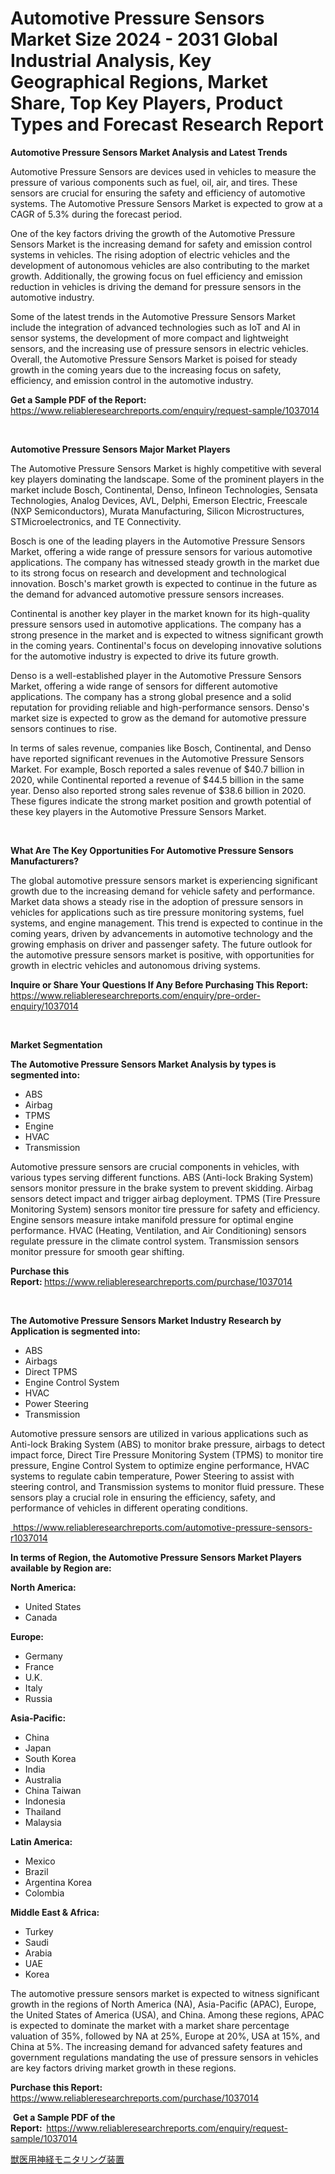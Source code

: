 <p><h1>Automotive Pressure Sensors Market Size 2024 - 2031 Global Industrial Analysis, Key Geographical Regions, Market Share, Top Key Players, Product Types and Forecast Research Report</h1></p><p><strong>Automotive Pressure Sensors Market Analysis and Latest Trends</strong></p>
<p><p>Automotive Pressure Sensors are devices used in vehicles to measure the pressure of various components such as fuel, oil, air, and tires. These sensors are crucial for ensuring the safety and efficiency of automotive systems. The Automotive Pressure Sensors Market is expected to grow at a CAGR of 5.3% during the forecast period. </p><p>One of the key factors driving the growth of the Automotive Pressure Sensors Market is the increasing demand for safety and emission control systems in vehicles. The rising adoption of electric vehicles and the development of autonomous vehicles are also contributing to the market growth. Additionally, the growing focus on fuel efficiency and emission reduction in vehicles is driving the demand for pressure sensors in the automotive industry.</p><p>Some of the latest trends in the Automotive Pressure Sensors Market include the integration of advanced technologies such as IoT and AI in sensor systems, the development of more compact and lightweight sensors, and the increasing use of pressure sensors in electric vehicles. Overall, the Automotive Pressure Sensors Market is poised for steady growth in the coming years due to the increasing focus on safety, efficiency, and emission control in the automotive industry.</p></p>
<p><strong>Get a Sample PDF of the Report:&nbsp;</strong> <a href="https://www.reliableresearchreports.com/enquiry/request-sample/1037014">https://www.reliableresearchreports.com/enquiry/request-sample/1037014</a></p>
<p>&nbsp;</p>
<p><strong>Automotive Pressure Sensors Major Market Players</strong></p>
<p><p>The Automotive Pressure Sensors Market is highly competitive with several key players dominating the landscape. Some of the prominent players in the market include Bosch, Continental, Denso, Infineon Technologies, Sensata Technologies, Analog Devices, AVL, Delphi, Emerson Electric, Freescale (NXP Semiconductors), Murata Manufacturing, Silicon Microstructures, STMicroelectronics, and TE Connectivity.</p><p>Bosch is one of the leading players in the Automotive Pressure Sensors Market, offering a wide range of pressure sensors for various automotive applications. The company has witnessed steady growth in the market due to its strong focus on research and development and technological innovation. Bosch's market growth is expected to continue in the future as the demand for advanced automotive pressure sensors increases.</p><p>Continental is another key player in the market known for its high-quality pressure sensors used in automotive applications. The company has a strong presence in the market and is expected to witness significant growth in the coming years. Continental's focus on developing innovative solutions for the automotive industry is expected to drive its future growth.</p><p>Denso is a well-established player in the Automotive Pressure Sensors Market, offering a wide range of sensors for different automotive applications. The company has a strong global presence and a solid reputation for providing reliable and high-performance sensors. Denso's market size is expected to grow as the demand for automotive pressure sensors continues to rise.</p><p>In terms of sales revenue, companies like Bosch, Continental, and Denso have reported significant revenues in the Automotive Pressure Sensors Market. For example, Bosch reported a sales revenue of $40.7 billion in 2020, while Continental reported a revenue of $44.5 billion in the same year. Denso also reported strong sales revenue of $38.6 billion in 2020. These figures indicate the strong market position and growth potential of these key players in the Automotive Pressure Sensors Market.</p></p>
<p>&nbsp;</p>
<p><strong>What Are The Key Opportunities For Automotive Pressure Sensors Manufacturers?</strong></p>
<p><p>The global automotive pressure sensors market is experiencing significant growth due to the increasing demand for vehicle safety and performance. Market data shows a steady rise in the adoption of pressure sensors in vehicles for applications such as tire pressure monitoring systems, fuel systems, and engine management. This trend is expected to continue in the coming years, driven by advancements in automotive technology and the growing emphasis on driver and passenger safety. The future outlook for the automotive pressure sensors market is positive, with opportunities for growth in electric vehicles and autonomous driving systems.</p></p>
<p><strong>Inquire or Share Your Questions If Any Before Purchasing This Report:</strong> <a href="https://www.reliableresearchreports.com/enquiry/pre-order-enquiry/1037014">https://www.reliableresearchreports.com/enquiry/pre-order-enquiry/1037014</a></p>
<p>&nbsp;</p>
<p><strong>Market Segmentation</strong></p>
<p><strong>The Automotive Pressure Sensors Market Analysis by types is segmented into:</strong></p>
<p><ul><li>ABS</li><li>Airbag</li><li>TPMS</li><li>Engine</li><li>HVAC</li><li>Transmission</li></ul></p>
<p><p>Automotive pressure sensors are crucial components in vehicles, with various types serving different functions. ABS (Anti-lock Braking System) sensors monitor pressure in the brake system to prevent skidding. Airbag sensors detect impact and trigger airbag deployment. TPMS (Tire Pressure Monitoring System) sensors monitor tire pressure for safety and efficiency. Engine sensors measure intake manifold pressure for optimal engine performance. HVAC (Heating, Ventilation, and Air Conditioning) sensors regulate pressure in the climate control system. Transmission sensors monitor pressure for smooth gear shifting.</p></p>
<p><strong>Purchase this Report:&nbsp;</strong><a href="https://www.reliableresearchreports.com/purchase/1037014">https://www.reliableresearchreports.com/purchase/1037014</a></p>
<p>&nbsp;</p>
<p><strong>The Automotive Pressure Sensors Market Industry Research by Application is segmented into:</strong></p>
<p><ul><li>ABS</li><li>Airbags</li><li>Direct TPMS</li><li>Engine Control System</li><li>HVAC</li><li>Power Steering</li><li>Transmission</li></ul></p>
<p><p>Automotive pressure sensors are utilized in various applications such as Anti-lock Braking System (ABS) to monitor brake pressure, airbags to detect impact force, Direct Tire Pressure Monitoring System (TPMS) to monitor tire pressure, Engine Control System to optimize engine performance, HVAC systems to regulate cabin temperature, Power Steering to assist with steering control, and Transmission systems to monitor fluid pressure. These sensors play a crucial role in ensuring the efficiency, safety, and performance of vehicles in different operating conditions.</p></p>
<p><a href="https://www.reliableresearchreports.com/automotive-pressure-sensors-r1037014">&nbsp;https://www.reliableresearchreports.com/automotive-pressure-sensors-r1037014</a></p>
<p><strong>In terms of Region, the Automotive Pressure Sensors Market Players available by Region are:</strong></p>
<p>
    <p> <strong> North America: </strong>
        <ul>
            <li>United States</li>
            <li>Canada</li>
        </ul>
        </p> 
    <p> <strong> Europe: </strong>
        <ul>
            <li>Germany</li>
            <li>France</li>
            <li>U.K.</li>
            <li>Italy</li>
            <li>Russia</li>
        </ul>
        </p> 
    <p> <strong> Asia-Pacific: </strong>
        <ul>
            <li>China</li>
            <li>Japan</li>
            <li>South Korea</li>
            <li>India</li>
            <li>Australia</li>
            <li>China Taiwan</li>
            <li>Indonesia</li>
            <li>Thailand</li>
            <li>Malaysia</li>
        </ul>
        </p> 
    <p> <strong> Latin America: </strong>
        <ul>
            <li>Mexico</li>
            <li>Brazil</li>
            <li>Argentina Korea</li>
            <li>Colombia</li>
        </ul>
        </p> 
    <p> <strong> Middle East & Africa: </strong>
        <ul>
            <li>Turkey</li>
            <li>Saudi</li>
            <li>Arabia</li>
            <li>UAE</li>
            <li>Korea</li>
        </ul>
    </p>
    </p>
<p><p>The automotive pressure sensors market is expected to witness significant growth in the regions of North America (NA), Asia-Pacific (APAC), Europe, the United States of America (USA), and China. Among these regions, APAC is expected to dominate the market with a market share percentage valuation of 35%, followed by NA at 25%, Europe at 20%, USA at 15%, and China at 5%. The increasing demand for advanced safety features and government regulations mandating the use of pressure sensors in vehicles are key factors driving market growth in these regions.</p></p>
<p><strong>Purchase this Report: </strong><a href="https://www.reliableresearchreports.com/purchase/1037014">https://www.reliableresearchreports.com/purchase/1037014</a></p>
<p>&nbsp;<strong>Get a Sample PDF of the Report:&nbsp;&nbsp;</strong><a href="https://www.reliableresearchreports.com/enquiry/request-sample/1037014">https://www.reliableresearchreports.com/enquiry/request-sample/1037014</a></p>
<p><strong></strong></p>
<p><p><a href="https://github.com/KenyonJohns/Market-Research-Report-List-1/blob/main/797956088026.md">獣医用神経モニタリング装置</a></p></p>